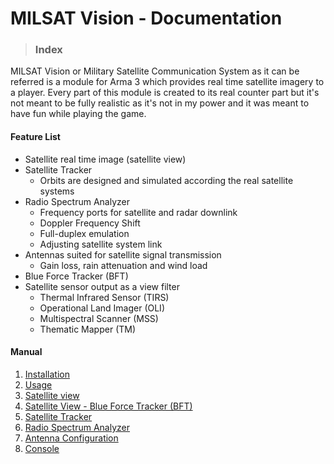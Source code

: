 # MILSAT Vision - Documentation
> ### Index

MILSAT Vision or Military Satellite Communication System as it can be referred is a module for Arma 3 which provides real time satellite imagery to a player. Every part of this module is created to its real counter part but it's not meant to be fully realistic as it's not in my power and it was meant to have fun while playing the game.

#### Feature List
- Satellite real time image (satellite view)
- Satellite Tracker 
  - Orbits are designed and simulated according the real satellite systems
- Radio Spectrum Analyzer
  - Frequency ports for satellite and radar downlink
  - Doppler Frequency Shift
  - Full-duplex emulation
  - Adjusting satellite system link
- Antennas suited for satellite signal transmission 
  - Gain loss, rain attenuation and wind load
- Blue Force Tracker (BFT)
- Satellite sensor output as a view filter
  - Thermal Infrared Sensor (TIRS)
  - Operational Land Imager (OLI)
  - Multispectral Scanner (MSS)
  - Thematic Mapper (TM)

#### Manual
1. [Installation]()
2. [Usage](usage.md)
3. [Satellite view](sat_view_tab.md)
4. [Satellite View - Blue Force Tracker (BFT)](sat_full_view.md)
5. [Satellite Tracker](sat_tracker_tab.md)
6. [Radio Spectrum Analyzer](sat_radio_spectrum_tab.md)
7. [Antenna Configuration](sat_antenna_tab.md)
8. [Console]()
